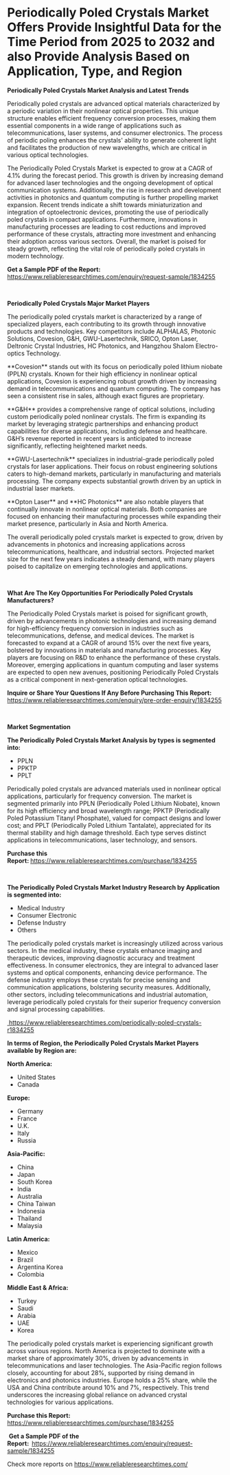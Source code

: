 <p><h1>Periodically Poled Crystals Market Offers Provide Insightful Data for the Time Period from 2025 to 2032 and also Provide Analysis Based on Application, Type, and Region</h1></p><p><strong>Periodically Poled Crystals Market Analysis and Latest Trends</strong></p>
<p><p>Periodically poled crystals are advanced optical materials characterized by a periodic variation in their nonlinear optical properties. This unique structure enables efficient frequency conversion processes, making them essential components in a wide range of applications such as telecommunications, laser systems, and consumer electronics. The process of periodic poling enhances the crystals' ability to generate coherent light and facilitates the production of new wavelengths, which are critical in various optical technologies.</p><p>The Periodically Poled Crystals Market is expected to grow at a CAGR of 4.1% during the forecast period. This growth is driven by increasing demand for advanced laser technologies and the ongoing development of optical communication systems. Additionally, the rise in research and development activities in photonics and quantum computing is further propelling market expansion. Recent trends indicate a shift towards miniaturization and integration of optoelectronic devices, promoting the use of periodically poled crystals in compact applications. Furthermore, innovations in manufacturing processes are leading to cost reductions and improved performance of these crystals, attracting more investment and enhancing their adoption across various sectors. Overall, the market is poised for steady growth, reflecting the vital role of periodically poled crystals in modern technology.</p></p>
<p><strong>Get a Sample PDF of the Report:&nbsp;</strong> <a href="https://www.reliableresearchtimes.com/enquiry/request-sample/1834255?utm_campaign=3067&utm_medium=2&utm_source=Github&utm_content=ia&utm_term=06042025&utm_id=periodically-poled-crystals">https://www.reliableresearchtimes.com/enquiry/request-sample/1834255</a></p>
<p>&nbsp;</p>
<p><strong>Periodically Poled Crystals Major Market Players</strong></p>
<p><p>The periodically poled crystals market is characterized by a range of specialized players, each contributing to its growth through innovative products and technologies. Key competitors include ALPHALAS, Photonic Solutions, Covesion, G&H, GWU-Lasertechnik, SRICO, Opton Laser, Deltronic Crystal Industries, HC Photonics, and Hangzhou Shalom Electro-optics Technology.</p><p>**Covesion** stands out with its focus on periodically poled lithium niobate (PPLN) crystals. Known for their high efficiency in nonlinear optical applications, Covesion is experiencing robust growth driven by increasing demand in telecommunications and quantum computing. The company has seen a consistent rise in sales, although exact figures are proprietary.</p><p>**G&H** provides a comprehensive range of optical solutions, including custom periodically poled nonlinear crystals. The firm is expanding its market by leveraging strategic partnerships and enhancing product capabilities for diverse applications, including defense and healthcare. G&H’s revenue reported in recent years is anticipated to increase significantly, reflecting heightened market needs.</p><p>**GWU-Lasertechnik** specializes in industrial-grade periodically poled crystals for laser applications. Their focus on robust engineering solutions caters to high-demand markets, particularly in manufacturing and materials processing. The company expects substantial growth driven by an uptick in industrial laser markets.</p><p>**Opton Laser** and **HC Photonics** are also notable players that continually innovate in nonlinear optical materials. Both companies are focused on enhancing their manufacturing processes while expanding their market presence, particularly in Asia and North America.</p><p>The overall periodically poled crystals market is expected to grow, driven by advancements in photonics and increasing applications across telecommunications, healthcare, and industrial sectors. Projected market size for the next few years indicates a steady demand, with many players poised to capitalize on emerging technologies and applications.</p></p>
<p>&nbsp;</p>
<p><strong>What Are The Key Opportunities For Periodically Poled Crystals Manufacturers?</strong></p>
<p><p>The Periodically Poled Crystals market is poised for significant growth, driven by advancements in photonic technologies and increasing demand for high-efficiency frequency conversion in industries such as telecommunications, defense, and medical devices. The market is forecasted to expand at a CAGR of around 15% over the next five years, bolstered by innovations in materials and manufacturing processes. Key players are focusing on R&D to enhance the performance of these crystals. Moreover, emerging applications in quantum computing and laser systems are expected to open new avenues, positioning Periodically Poled Crystals as a critical component in next-generation optical technologies.</p></p>
<p><strong>Inquire or Share Your Questions If Any Before Purchasing This Report:</strong> <a href="https://www.reliableresearchtimes.com/enquiry/pre-order-enquiry/1834255?utm_campaign=3067&utm_medium=2&utm_source=Github&utm_content=ia&utm_term=06042025&utm_id=periodically-poled-crystals">https://www.reliableresearchtimes.com/enquiry/pre-order-enquiry/1834255</a></p>
<p>&nbsp;</p>
<p><strong>Market Segmentation</strong></p>
<p><strong>The Periodically Poled Crystals Market Analysis by types is segmented into:</strong></p>
<p><ul><li>PPLN</li><li>PPKTP</li><li>PPLT</li></ul></p>
<p><p>Periodically poled crystals are advanced materials used in nonlinear optical applications, particularly for frequency conversion. The market is segmented primarily into PPLN (Periodically Poled Lithium Niobate), known for its high efficiency and broad wavelength range; PPKTP (Periodically Poled Potassium Titanyl Phosphate), valued for compact designs and lower cost; and PPLT (Periodically Poled Lithium Tantalate), appreciated for its thermal stability and high damage threshold. Each type serves distinct applications in telecommunications, laser technology, and sensors.</p></p>
<p><strong>Purchase this Report:&nbsp;</strong><a href="https://www.reliableresearchtimes.com/purchase/1834255?utm_campaign=3067&utm_medium=2&utm_source=Github&utm_content=ia&utm_term=06042025&utm_id=periodically-poled-crystals">https://www.reliableresearchtimes.com/purchase/1834255</a></p>
<p>&nbsp;</p>
<p><strong>The Periodically Poled Crystals Market Industry Research by Application is segmented into:</strong></p>
<p><ul><li>Medical Industry</li><li>Consumer Electronic</li><li>Defense Industry</li><li>Others</li></ul></p>
<p><p>The periodically poled crystals market is increasingly utilized across various sectors. In the medical industry, these crystals enhance imaging and therapeutic devices, improving diagnostic accuracy and treatment effectiveness. In consumer electronics, they are integral to advanced laser systems and optical components, enhancing device performance. The defense industry employs these crystals for precise sensing and communication applications, bolstering security measures. Additionally, other sectors, including telecommunications and industrial automation, leverage periodically poled crystals for their superior frequency conversion and signal processing capabilities.</p></p>
<p><a href="https://www.reliableresearchtimes.com/periodically-poled-crystals-r1834255?utm_campaign=3067&utm_medium=2&utm_source=Github&utm_content=ia&utm_term=06042025&utm_id=periodically-poled-crystals">&nbsp;https://www.reliableresearchtimes.com/periodically-poled-crystals-r1834255</a></p>
<p><strong>In terms of Region, the Periodically Poled Crystals Market Players available by Region are:</strong></p>
<p>
    <p> <strong> North America: </strong>
        <ul>
            <li>United States</li>
            <li>Canada</li>
        </ul>
        </p> 
    <p> <strong> Europe: </strong>
        <ul>
            <li>Germany</li>
            <li>France</li>
            <li>U.K.</li>
            <li>Italy</li>
            <li>Russia</li>
        </ul>
        </p> 
    <p> <strong> Asia-Pacific: </strong>
        <ul>
            <li>China</li>
            <li>Japan</li>
            <li>South Korea</li>
            <li>India</li>
            <li>Australia</li>
            <li>China Taiwan</li>
            <li>Indonesia</li>
            <li>Thailand</li>
            <li>Malaysia</li>
        </ul>
        </p> 
    <p> <strong> Latin America: </strong>
        <ul>
            <li>Mexico</li>
            <li>Brazil</li>
            <li>Argentina Korea</li>
            <li>Colombia</li>
        </ul>
        </p> 
    <p> <strong> Middle East & Africa: </strong>
        <ul>
            <li>Turkey</li>
            <li>Saudi</li>
            <li>Arabia</li>
            <li>UAE</li>
            <li>Korea</li>
        </ul>
    </p>
    </p>
<p><p>The periodically poled crystals market is experiencing significant growth across various regions. North America is projected to dominate with a market share of approximately 30%, driven by advancements in telecommunications and laser technologies. The Asia-Pacific region follows closely, accounting for about 28%, supported by rising demand in electronics and photonics industries. Europe holds a 25% share, while the USA and China contribute around 10% and 7%, respectively. This trend underscores the increasing global reliance on advanced crystal technologies for various applications.</p></p>
<p><strong>Purchase this Report: </strong><a href="https://www.reliableresearchtimes.com/purchase/1834255?utm_campaign=3067&utm_medium=2&utm_source=Github&utm_content=ia&utm_term=06042025&utm_id=periodically-poled-crystals">https://www.reliableresearchtimes.com/purchase/1834255</a></p>
<p>&nbsp;<strong>Get a Sample PDF of the Report:&nbsp;&nbsp;</strong><a href="https://www.reliableresearchtimes.com/enquiry/request-sample/1834255?utm_campaign=3067&utm_medium=2&utm_source=Github&utm_content=ia&utm_term=06042025&utm_id=periodically-poled-crystals">https://www.reliableresearchtimes.com/enquiry/request-sample/1834255</a></p>
<p><strong></strong></p>
<p>Check more reports on <a href="https://www.reliableresearchtimes.com/?utm_campaign=3067&utm_medium=2&utm_source=Github&utm_content=ia&utm_term=06042025&utm_id=periodically-poled-crystals">https://www.reliableresearchtimes.com/</a></p>